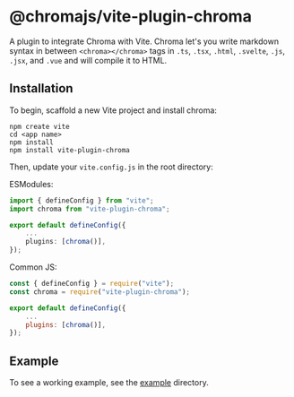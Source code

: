 # @chromajs/vite-plugin-chroma

A plugin to integrate Chroma with Vite. Chroma let's you write markdown syntax in between `<chroma></chroma>` tags in `.ts`, `.tsx`, `.html`, `.svelte`, `.js`, `.jsx`, and `.vue` and will compile it to HTML.

## Installation

To begin, scaffold a new Vite project and install chroma:

```shell
npm create vite
cd <app name>
npm install
npm install vite-plugin-chroma
```

Then, update your `vite.config.js` in the root directory:

ESModules:
```ts
import { defineConfig } from "vite";
import chroma from "vite-plugin-chroma";

export default defineConfig({
    ...
    plugins: [chroma()],
});
```

Common JS:
```js
const { defineConfig } = require("vite");
const chroma = require("vite-plugin-chroma");

export default defineConfig({
    ...
    plugins: [chroma()],
});
```

## Example

To see a working example, see the [example](https://github.com/chromajs/vite-plugin-chroma/tree/main/example#chroma---vanilla-example) directory.

